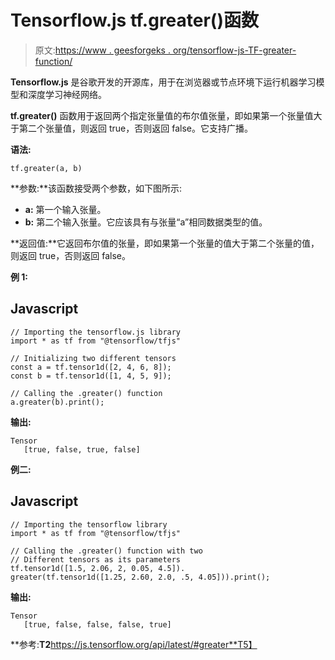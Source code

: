 # Tensorflow.js tf.greater()函数

> 原文:[https://www . geesforgeks . org/tensorflow-js-TF-greater-function/](https://www.geeksforgeeks.org/tensorflow-js-tf-greater-function/)

**Tensorflow.js** 是谷歌开发的开源库，用于在浏览器或节点环境下运行机器学习模型和深度学习神经网络。

**tf.greater()** 函数用于返回两个指定张量值的布尔值张量，即如果第一个张量值大于第二个张量值，则返回 true，否则返回 false。它支持广播。

**语法:**

```
tf.greater(a, b)
```

**参数:**该函数接受两个参数，如下图所示:

*   **a:** 第一个输入张量。
*   **b:** 第二个输入张量。它应该具有与张量“a”相同数据类型的值。

**返回值:**它返回布尔值的张量，即如果第一个张量的值大于第二个张量的值，则返回 true，否则返回 false。

**例 1:**

## Javascript

```
// Importing the tensorflow.js library
import * as tf from "@tensorflow/tfjs"

// Initializing two different tensors
const a = tf.tensor1d([2, 4, 6, 8]);
const b = tf.tensor1d([1, 4, 5, 9]);

// Calling the .greater() function
a.greater(b).print();
```

**输出:**

```
Tensor
   [true, false, true, false]
```

**例二:**

## Javascript

```
// Importing the tensorflow library
import * as tf from "@tensorflow/tfjs"

// Calling the .greater() function with two
// Different tensors as its parameters
tf.tensor1d([1.5, 2.06, 2, 0.05, 4.5]).
greater(tf.tensor1d([1.25, 2.60, 2.0, .5, 4.05])).print();
```

**输出:**

```
Tensor
   [true, false, false, false, true]
```

**参考:**T2**https://js.tensorflow.org/api/latest/#greater**T5】